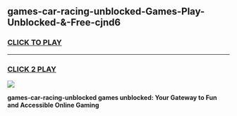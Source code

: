 
## games-car-racing-unblocked-Games-Play-Unblocked-&-Free-cjnd6
<h3>
<a href="https://premium76.site?title=games-car-racing-unblocked&ref=24A">CLICK TO PLAY</a></h3>
<hr>

<h3>
<a href="https://premium76.site?title=games-car-racing-unblocked&ref=24A">CLICK 2 PLAY</a>
  
</h3>

<a href="https://premium76.site?title=games-car-racing-unblocked&ref=24A"><img src="https://clearcache.store/games.png"></a>


**games-car-racing-unblocked games unblocked: Your Gateway to Fun and Accessible Online Gaming**
